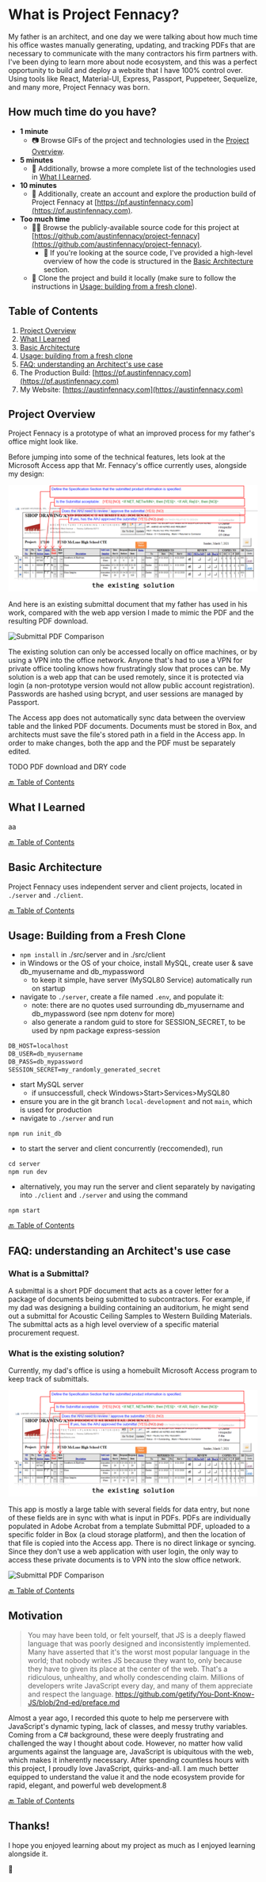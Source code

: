 # What is Project Fennacy?

My father is an architect, and one day we were talking about how much time his office wastes manually generating, updating, and tracking PDFs that are necessary to communicate with the many contractors his firm partners with. I've been dying to learn more about node ecosystem, and this was a perfect opportunity to build and deploy a website that I have 100% control over. Using tools like React, Material-UI, Express, Passport, Puppeteer, Sequelize, and many more, Project Fennacy was born.

## How much time do you have?

- **1 minute**
  - 📷 Browse GIFs of the project and technologies used in the [Project Overview](#project-overview).
- **5 minutes**
  - 🔬 Additionally, browse a more complete list of the technologies used in [What I Learned](#what-i-learned).
- **10 minutes**
  - 🔨 Additionally, create an account and explore the production build of Project Fennacy at [https://pf.austinfennacy.com](https://pf.austinfennacy.com).
- **Too much time**
  - 👩‍💻 Browse the publicly-available source code for this project at [https://github.com/austinfennacy/project-fennacy](https://github.com/austinfennacy/project-fennacy).
    - 👀 If you're looking at the source code, I've provided a high-level overview of how the code is structured in the [Basic Architecture](#basic-architecture) section.
  - 🏡 Clone the project and build it locally (make sure to follow the instructions in [Usage: building from a fresh clone](#usage-building-from-a-fresh-clone)).

## Table of Contents

1. [Project Overview](#project-overview)
2. [What I Learned](#what-i-learned)
3. [Basic Architecture](#basic-architecture)
4. [Usage: building from a fresh clone](#usage-building-from-a-fresh-clone)
5. [FAQ: understanding an Architect's use case](#faq-understanding-an-architects-use-case)
6. The Production Build: [https://pf.austinfennacy.com](https://pf.austinfennacy.com)
7. My Website: [https://austinfennacy.com](https://austinfennacy.com)

## Project Overview

Project Fennacy is a prototype of what an improved process for my father's office might look like.

Before jumping into some of the technical features, lets look at the Microsoft Access app that  Mr. Fennacy's office currently uses, alongside my design:

![Submittal Table Comparison](./docs/images/submittal-table-comparison.gif)

And here is an existing submittal document that my father has used in his work, compared with the web app version I made to mimic the PDF and the resulting PDF download.

![Submittal PDF Comparison](./docs/images/submittal-pdf-comparison.gif)

The existing solution can only be accessed locally on office machines, or by using a VPN into the office network. Anyone that's had to use a VPN for private office tooling knows how frustratingly slow that proces can be. My solution is a web app that can be used remotely, since it is protected via login (a non-prototype version would not allow public account registration). Passwords are hashed using bcrypt, and user sessions are managed by Passport.

<!-- ![Registration and Login](./docs/images/.gif) -->

The Access app does not automatically sync data between the overview table and the linked PDF documents. Documents must be stored in Box, and architects must save the file's stored path in a field in the Access app. In order to make changes, both the app and the PDF must be separately edited.

<!-- ![Update PDF](./docs/images/.gif) -->

TODO PDF download and DRY code

<!-- ![Update PDF](./docs/images/.gif) -->

[🔙 Table of Contents](#table-of-contents)

## What I Learned

aa

[🔙 Table of Contents](#table-of-contents)

## Basic Architecture

Project Fennacy uses independent server and client projects, located in `./server` and `./client`.

[🔙 Table of Contents](#table-of-contents)

## Usage: Building from a Fresh Clone

- `npm install` in ./src/server and in ./src/client
- in Windows or the OS of your choice, install MySQL, create user & save db_myusername and db_mypassword
  - to keep it simple, have server (MySQL80 Service) automatically run on startup
- navigate to `./server`, create a file named `.env`, and populate it:
  - note: there are no quotes used surrounding db_myusername and db_mypassword (see npm dotenv for more)
  - also generate a random guid to store for SESSION_SECRET, to be used by npm package express-session

```env
DB_HOST=localhost
DB_USER=db_myusername
DB_PASS=db_mypassword
SESSION_SECRET=my_randomly_generated_secret
```

- start MySQL server
  - if unsuccessfull, check Windows>Start>Services>MySQL80
- ensure you are in the git branch `local-development` and not `main`, which is used for production
- navigate to `./server` and run

```console
npm run init_db
```

- to start the server and client concurrently (reccomended), run

```console
cd server
npm run dev
```

- alternatively, you may run the server and client separately by navigating into `./client` and `./server` and using the command

```console
npm start
```

[🔙 Table of Contents](#table-of-contents)

## FAQ: understanding an Architect's use case

### What is a Submittal?

A submittal is a short PDF document that acts as a cover letter for a package of documents being submitted to subcontractors. For example, if my dad was designing a building containing an auditorium, he might send out a submittal for Acoustic Ceiling Samples to Western Building Materials. The submittal acts as a high level overview of a specific material procurement request.

### What is the existing solution?

Currently, my dad's office is using a homebuilt Microsoft Access program to keep track of submittals.

![Submittal Table Comparison](./docs/images/submittal-table-comparison.gif)

This app is mostly a large table with several fields for data entry, but none of these fields are in sync with what is input in PDFs. PDFs are individually populated in Adobe Acrobat from a template Submittal PDF, uploaded to a specific folder in Box (a cloud storage platform), and then the location of that file is copied into the Access app. There is no direct linkage or syncing. Since they don't use a web application with user login, the only way to access these private documents is to VPN into the slow office network.

![Submittal PDF Comparison](./docs/images/submittal-pdf-comparison.gif)

[🔙 Table of Contents](#table-of-contents)

## Motivation

> You may have been told, or felt yourself, that JS is a deeply flawed language that was poorly designed and inconsistently implemented. Many have asserted that it's the worst most popular language in the world; that nobody writes JS because they want to, only because they have to given its place at the center of the web. That's a ridiculous, unhealthy, and wholly condescending claim. Millions of developers write JavaScript every day, and many of them appreciate and respect the language. <https://github.com/getify/You-Dont-Know-JS/blob/2nd-ed/preface.md>

Almost a year ago, I recorded this quote to help me perservere with JavaScript's dynamic typing, lack of classes, and messy truthy variables. Coming from a C# background, these were deeply frustrating and challenged the way I thought about code. However, no matter how valid arguments against the language are, JavaScript is ubiquitous with the web, which makes it inherently necessary. After spending countless hours with this project, I proudly love JavaScript, quirks-and-all. I am much better equipped to understand the value it and the node ecosystem provide for rapid, elegant, and powerful web development.8

[🔙 Table of Contents](#table-of-contents)

## Thanks!

I hope you enjoyed learning about my project as much as I enjoyed learning alongside it.

🎊
